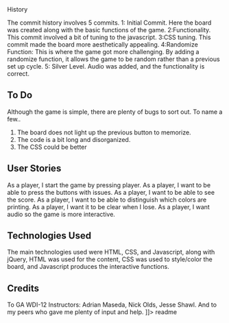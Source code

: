 <snippet>
  <content><![CDATA[
# ${GAWDI-12 Project-1: Khoi's Simon Game}
Simon is a simple game that emphasizes memory. The key of the game is to mimic the buttons that light up in the exact order. As you mimic each button, it add's another button to memorize.
## Installation
To install, clone down a copy from my personal github repo. Then run the index.html in a web browser (pref chrome).
## Usage
The game doesn't get any simpler than this! Simply press the play button and start memorizing. The reset button refreshes the page so you can start all over!

## History
The commit history involves 5 commits.
1: Initial Commit. Here the board was created along with the basic functions of the game.
2:Functionality. This commit involved a bit of tuning to the javascript.
3:CSS tuning. This commit made the board more aesthetically appealing.
4:Randomize Function: This is where the game got more challenging. By adding a randomize function, it allows the game to be random rather than a previous set up cycle.
5: Silver Level. Audio was added, and the functionality is correct.
## To Do
Although the game is simple, there are plenty of bugs to sort out. To name a few..
  1. The board does not light up the previous button to memorize.
  2. The code is a bit long and disorganized.
  3. The CSS could be better
## User Stories
As a player, I start the game by pressing player.
As a player, I want to be able to press the buttons with issues.
As a player, I want to be able to see the score.
As a player, I want to be able to distinguish which colors are printing.
As a player, I want it to be clear when I lose.
As a player, I want audio so the game is more interactive.
## Technologies Used
The main technologies used were HTML, CSS, and Javascript, along with jQuery,
HTML was used for the content, CSS was used to style/color the board, and Javascript produces the interactive functions.
## Credits
To GA WDI-12 Instructors: Adrian Maseda, Nick Olds, Jesse Shawl.
And to my peers who gave me plenty of input and help.
]]></content>
  <tabTrigger>readme</tabTrigger>
</snippet>
